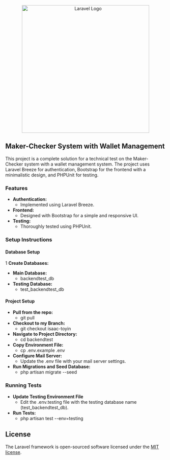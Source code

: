 <p align="center"><a href="https://laravel.com" target="_blank"><img src="https://raw.githubusercontent.com/laravel/art/master/logo-lockup/5%20SVG/2%20CMYK/1%20Full%20Color/laravel-logolockup-cmyk-red.svg" width="400" alt="Laravel Logo"></a></p>
 

## Maker-Checker System with Wallet Management
This project is a complete solution for a technical test on the Maker-Checker system with a wallet management system. The project uses Laravel Breeze for authentication, Bootstrap for the frontend with a minimalistic design, and PHPUnit for testing.

### Features

- **Authentication:**
    - Implemented using Laravel Breeze.
- **Frontend:**
    - Designed with Bootstrap for a simple and responsive UI.
- **Testing:**
    - Thoroughly tested using PHPUnit.

### Setup Instructions
#### Database Setup

1 **Create Databases:**
- **Main Database:**
    - backendtest_db
- **Testing Database:**
    - test_backendtest_db

#### Project Setup

- **Pull from the repo:** 
    - git pull   
- **Checkout to my Branch:** 
    - git checkout isaac-toyin  
- **Navigate to Project Directory:**
    - cd backendtest 
- **Copy Environment File:** 
    - cp .env.example .env     
- **Configure Mail Server:**      
    - Update the .env file with your mail server settings.
- **Run Migrations and Seed Database:**      
    - php artisan migrate --seed
 

### Running Tests
- **Update Testing Environment File**      
    - Edit the .env.testing file with the testing database name (test_backendtest_db).
- **Run Tests:**      
    - php artisan test --env=testing
 

## License

The Laravel framework is open-sourced software licensed under the [MIT license](https://opensource.org/licenses/MIT).
